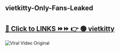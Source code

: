 
 ## vietkitty-Only-Fans-Leaked

# <h2><a href="https://clipsfans.com/vietkitty&ref=git">🔗 Click to LINKS ⏩⏩ 👉 🟢 vietkitty </a></h2>

<a href="https://clipsfans.com/vietkitty&ref=git" rel="nofollow" data-target="animated-image.originalLink"><img src="https://i.ibb.co.com/xMMVF88/686577567.gif" alt="Viral Video Original" style="max-width: 100%; display: inline-block;" data-target="animated-image.originalImage"></a>
